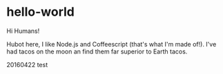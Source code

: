 # hello-world

Hi Humans!

Hubot here, I like Node.js and Coffeescript (that's what I'm made of!).
I've had tacos on the moon an find them far superior to Earth tacos.


20160422 test
